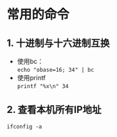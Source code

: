 # 常用的命令
## 1. 十进制与十六进制互换
*  使用bc：  
`echo "obase=16; 34" | bc`
* 使用printf  
`printf "%x\n" 34`
## 2. 查看本机所有IP地址
`ifconfig -a`
